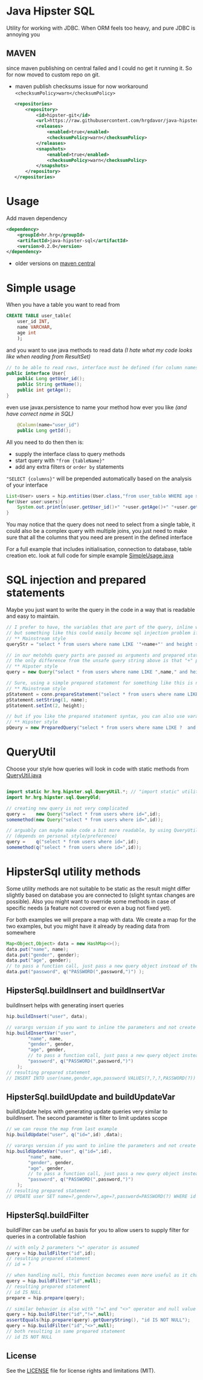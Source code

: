 # Java Hipster SQL 

Utility for working with JDBC. When ORM feels too heavy, and pure JDBC is annoying you

## MAVEN
since maven publishing on central failed and I could no get it running it. So for now moved to custom repo on git.



 - maven publish checksums issue for now workaround `<checksumPolicy>warn</checksumPolicy>`
 
 ```xml
    <repositories>
        <repository>
            <id>hipster-git</id>
            <url>https://raw.githubusercontent.com/hrgdavor/java-hipster-sql/maven2</url>
            <releases>
                <enabled>true</enabled>
                <checksumPolicy>warn</checksumPolicy>
            </releases>
            <snapshots>
                <enabled>true</enabled>
                <checksumPolicy>warn</checksumPolicy>
            </snapshots>
        </repository>
    </repositories>
```

# Usage

Add maven dependency 


```xml
<dependency>
	<groupId>hr.hrg</groupId>
	<artifactId>java-hipster-sql</artifactId>
	<version>0.2.0</version>
</dependency>
```

 - older versions on [maven central](http://repo1.maven.org/maven2/hr/hrg/java-hipster-sql/)


# Simple usage

When you have a table you want to read from

```sql
CREATE TABLE user_table(
	user_id INT, 
	name VARCHAR, 
	age int
	);
```

and you want to use java methods to read data _(I hate what my code looks like when reading from ResultSet)_

```java
// to be able to read rows, interface must be defined (for column names and types)
public interface User{
	public Long getUser_id(); 
	public String getName();
	public int getAge();
}	

```

even use javax.persistence to name your method how ever you like _(and have correct name in SQL)_ 

```java
	@Column(name="user_id")
	public Long getId(); 

```

All you need to do then then is:

  - supply the interface class to query methods
  - start query with `"from {tableName}"`
  - add any extra filters or `order by` statements 

`"SELECT {columns}"` will be prepended automatically based on the analysis of your interface

```java
List<User> users = hip.entities(User.class,"from user_table WHERE age > ", 23);		
for(User user:users){
	System.out.println(user.getUser_id()+" "+user.getAge()+" "+user.getName());        	
}
```
You may notice that the query does not need to select from a single table,
it could also be a complex query with multiple joins, you just
need to make sure that all the columns that you need are present in the defined interface

For a full example that includes initialisation, connection to database, table creation etc. look at full code for
simple example [SimpleUsage.java](src/test/java/hr/hrg/hipster/sql/SimpleUsage.java) 



# SQL injection and prepared statements
Maybe you just want to write the query in the code in a way that is readable and easy to maintain.

```java
// I prefer to have, the variables that are part of the query, inline with sql code, 
// but something like this could easily become sql injection problem if name variable comes from user input
// ** Mainstream style
queryStr = "select * from users where name LIKE '"+name+"' and height > "+height+" order by name";

// in our metohds query parts are passed as arguments and prepared statments are used in the background 
// the only difference from the unsafe query string above is that "+" plus operator is replaced by "," comma
// ** Hipster style
query = new Query("select * from users where name LIKE ",name," and height > ",height," order by name");

// Sure, using a simple prepared statement for something like this is not so bad, but it gets complicated quickly
// ** Mainstream style
pStatement = conn.prepareStatement("select * from users where name LIKE ?  and height > ? order by name");
pStatement.setString(1, name);
pStatement.setInt(2, height);

// but if you like the prepared statement syntax, you can also use varargs with PreparedQuery
// ** Hipster style
pQeury = new PreparedQuery("select * from users where name LIKE ?  and height > ? order by name", name, height);


```

# QueryUtil
Choose your style how queries will look in code with static methods from [QueryUtil.java](src/main/java/hr/hrg/hipster/sql/QueryUtil.java)

```java

import static hr.hrg.hipster.sql.QueryUtil.*; // "import static" utility methods from QueryUtil
import hr.hrg.hipster.sql.QueryOld;

// creating new query is not very complicated
query =    new Query("select * from users where id=",id);
somemethod(new Query("select * from users where id=",id));

// arguably can maybe make code a bit more readable, by using QueryUtil.q static method 
// (depends on personal style/preference)
query =    q("select * from users where id=",id);
somemethod(q("select * from users where id=",id));


```

# HipsterSql utility methods
Some utility methods are not suitable to be static as the result might differ slightly based
on database you are connected to (slight syntax changes are possible). Also you might want to
override some methods in case of specific needs (a feature not covered or even a bug not fixed yet).

For both examples we will prepare a map with data. We create a map for the two examples, 
but you might have it already by reading data from somewhere

```java
Map<Object,Object> data = new HashMap<>();
data.put("name", name);
data.put("gender", gender);
data.put("age", gender);
// to pass a function call, just pass a new query object instead of the value
data.put("password", q("PASSWORD(",password,")") );
```

## HipsterSql.buildInsert and buildInsertVar 
buildInsert helps with generating insert queries

```java
hip.buildInsert("user", data);

// varargs version if you want to inline the parameters and not create a map with data
hip.buildInsertVar("user", 
		"name", name,
		"gender", gender,
		"age", gender,
		// to pass a function call, just pass a new query object instead of the value
		"password", q("PASSWORD(",password,")")
	);
// resulting prepared statement 
// INSERT INTO user(name,gender,age,password VALUES(?,?,?,PASSWORD(?))
```

## HipsterSql.buildUpdate and buildUpdateVar
buildUpdate helps with generating update queries very similar to buildInsert.
The second parameter is filter to limit updates scope

```java
// we can reuse the map from last example
hip.buildUpdate("user", q("id=",id) ,data);

// varargs version if you want to inline the parameters and not create a map with data
hip.buildUpdateVar("user", q("id=",id),  
		"name", name,
		"gender", gender,
		"age", gender,
		// to pass a function call, just pass a new query object instead of the value
		"password", q("PASSWORD(",password,")")
	);
// resulting prepared statement 
// UPDATE user SET name=?,gender=?,age=?,password=PASSWORD(?) WHERE id = ?
```

## HipsterSql.buildFilter
buildFilter can be useful as basis for you to allow users to supply filter for queries in a controllable fashion

```java
// with only 2 parameters "=" operator is assumed 
query = hip.buildFilter("id",id);
// resulting prepared statement
// id = ?

// when handling null, this function becomes even more useful as it changes "id = null" to "id IS NULL"
query = hip.buildFilter("id",null);
// resulting prepared statement
// id IS NULL
prepare = hip.prepare(query);

// similar behavior is also with "!=" and "<>" operator and null value
query = hip.buildFilter("id","!=",null);
assertEquals(hip.prepare(query).getQueryString(), "id IS NOT NULL");
query = hip.buildFilter("id","<>",null);
// both resulting in same prepared statement
// id IS NOT NULL
```

## License

See the [LICENSE](LICENSE.md) file for license rights and limitations (MIT).
